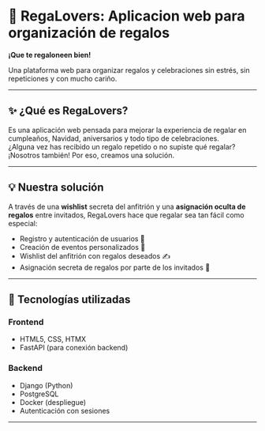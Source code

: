 # 🎁 RegaLovers: Aplicacion web para organización de regalos

**¡Que te regaloneen bien!** 

Una plataforma web para organizar regalos y celebraciones sin estrés, sin repeticiones y con mucho cariño. 

---

## ✨ ¿Qué es RegaLovers?

Es una aplicación web pensada para mejorar la experiencia de regalar en cumpleaños, Navidad, aniversarios y todo tipo de celebraciones.  
¿Alguna vez has recibido un regalo repetido o no supiste qué regalar? ¡Nosotros también! Por eso, creamos una solución.

---

## 💡 Nuestra solución

A través de una **wishlist** secreta del anfitrión y una **asignación oculta de regalos** entre invitados, RegaLovers hace que regalar sea tan fácil como especial:

- Registro y autenticación de usuarios 👥
- Creación de eventos personalizados 🎈
- Wishlist del anfitrión con regalos deseados ✍️
- Asignación secreta de regalos por parte de los invitados 🤫

---

## 🧰 Tecnologías utilizadas

### Frontend
- HTML5, CSS, HTMX
- FastAPI (para conexión backend)

### Backend
- Django (Python)
- PostgreSQL
- Docker (despliegue)
- Autenticación con sesiones
  
---
